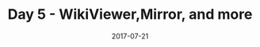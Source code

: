---
layout: post
title: "Day 5 - WikiViewer,Mirror, and more"
date: 2017-07-21
categories: blog-projects
---